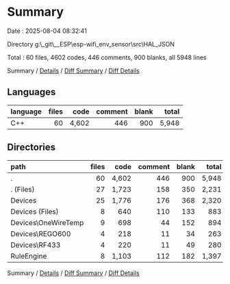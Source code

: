 # Summary

Date : 2025-08-04 08:32:41

Directory g:\\_git\\__ESP\\esp-wifi_env_sensor\\src\\HAL_JSON

Total : 60 files,  4602 codes, 446 comments, 900 blanks, all 5948 lines

Summary / [Details](details.md) / [Diff Summary](diff.md) / [Diff Details](diff-details.md)

## Languages
| language | files | code | comment | blank | total |
| :--- | ---: | ---: | ---: | ---: | ---: |
| C++ | 60 | 4,602 | 446 | 900 | 5,948 |

## Directories
| path | files | code | comment | blank | total |
| :--- | ---: | ---: | ---: | ---: | ---: |
| . | 60 | 4,602 | 446 | 900 | 5,948 |
| . (Files) | 27 | 1,723 | 158 | 350 | 2,231 |
| Devices | 25 | 1,776 | 176 | 368 | 2,320 |
| Devices (Files) | 8 | 640 | 110 | 133 | 883 |
| Devices\\OneWireTemp | 9 | 698 | 44 | 152 | 894 |
| Devices\\REGO600 | 4 | 218 | 11 | 34 | 263 |
| Devices\\RF433 | 4 | 220 | 11 | 49 | 280 |
| RuleEngine | 8 | 1,103 | 112 | 182 | 1,397 |

Summary / [Details](details.md) / [Diff Summary](diff.md) / [Diff Details](diff-details.md)